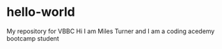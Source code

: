 # hello-world
My repository for VBBC
Hi I am Miles Turner and I am a coding acedemy bootcamp student
